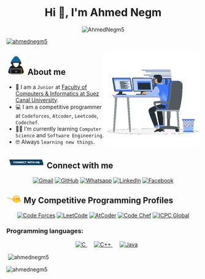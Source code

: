 <h1 align="center">Hi 👋, I'm Ahmed Negm</h1>

<p align="center"> 
	<img src="https://komarev.com/ghpvc/?username=AhmedNegm5&label=Profile%20views&color=0e75b6&style=plastic" alt="AhmedNegm5" /> 
	</a>
</p>

<p align="left"> <a href="https://github.com/ryo-ma/github-profile-trophy"><img src="https://github-profile-trophy.vercel.app/?username=ahmednegm5" alt="ahmednegm5" /></a> </p>

<picture> <img align="right" src="https://github.com/AhmedNegm5/AhmedNegm5/blob/main/Images/Right_Side.gif?raw=true" width = 250px></picture>
	
## <picture> <img src = "https://github.com/AhmedNegm5/AhmedNegm5/blob/main/Images/about_me.gif?raw=true" width = 50px>  </picture> About me

- :school: I am a `Junior` at [Faculty of Computers & Informatics at Suez Canal University](http://suez.edu.eg/ar/?page_id=7325&lang=en).
- :computer: I am a competitive programmer at `Codeforces`, `Atcoder`, `Leetcode`, `Codechef`.
- :student: I’m currently learning `Computer Science` and `Software Engineering`.
- :nerd_face: Always `learning new things`.

## <picture> <img src="https://github.com/AhmedNegm5/AhmedNegm5/blob/main/Images/Connect-with-me.gif?raw=true" width="100px"> </picture> Connect with me
<p align="center">
	<a href="mailto:a.negm1231@gmail.com"><img img src="https://img.shields.io/badge/gmail-%23EA4335.svg?style=plastic&logo=gmail&logoColor=white" alt="Gmail"/></a>
	<a href="https://github.com/AhmedNegm5"><img src="https://img.shields.io/badge/github-%23181717.svg?style=plastic&logo=github&logoColor=white" alt="GitHub"/></a>
	<a href="https://wa.me/0201067286498"><img src="https://img.shields.io/badge/whatsapp-%2325D366.svg?style=plastic&logo=whatsapp&logoColor=white" alt="Whatsapp"/></a>
	<a href="https://www.linkedin.com/in/Negm5/"><img src="https://img.shields.io/badge/linkedin-%230A66C2.svg?style=plastic&logo=linkedin&logoColor=white" alt="LinkedIn"/></a>
	<a href="https://www.facebook.com/negmaz/"><img src="https://img.shields.io/badge/facebook-%231877F2.svg?style=plastic&logo=facebook&logoColor=white" alt="Facebook"/></a>
</p>


## <picture> <img src="https://github.com/AhmedNegm5/AhmedNegm5/blob/main/Images/competitive_programming_profile.png?raw=true" width=40> </picture> My Competitive Programming Profiles


<p align="center">
  <a href="https://codeforces.com/profile/Ahmed_Negm"><img src="https://img.icons8.com/external-tal-revivo-shadow-tal-revivo/50/000000/external-codeforces-programming-competitions-and-contests-programming-community-logo-shadow-tal-revivo.png" alt="Code Forces"/></a>
  <a href="https://leetcode.com/Ahmed_Negm/"><img src="https://img.icons8.com/external-tal-revivo-shadow-tal-revivo/50/000000/external-level-up-your-coding-skills-and-quickly-land-a-job-logo-shadow-tal-revivo.png" alt="LeetCode"/></a>
  <a href="https://atcoder.jp/users/Ahmed_Negm"><img src="https://i.ibb.co/Q9WSjDB/logo.png" alt="AtCoder" width = 60px/></a>
  <a href="https://www.codechef.com/users/ahmed_negm"><img src="https://img.icons8.com/color/50/000000/codechef.png" alt="Code Chef"/></a>
  <a href="https://icpc.global/ICPCID/B2FEUFD4RMCW"><img src="https://i.ibb.co/6J0r7rW/Daco-5610880.png" alt="ICPC Global" width = 60px /></a>
</p>

<h3 align="left">Programming languages:</h3>
<p align="center"> 
  &emsp; 
  <a href="https://www.cprogramming.com/" target="_blank"> 
    <img alt="C" src="https://img.shields.io/badge/C%20-%232370ED.svg?style=plastic&logo=c&logoColor=white">
  </a> 
  &emsp;
  <a href="https://www.w3schools.com/cpp/" target="_blank"> 
    <img alt="C++" src="https://img.shields.io/badge/C++%20-%2300599C.svg?style=plastic&logo=c%2B%2B&logoColor=white">
  </a> 
  &emsp;
  
  <a href="https://www.java.com" target="_blank"> 
    <img alt="Java" src="https://img.shields.io/badge/Java-%23007396.svg?style=plastic&logo=java&logoColor=white">
  </a>

</p>





<p>&nbsp;<img align="center" src="https://github-readme-stats.vercel.app/api?username=ahmednegm5&show_icons=true&locale=en" alt="ahmednegm5" /></p>

<p><img align="center" src="https://github-readme-streak-stats.herokuapp.com/?user=ahmednegm5&" alt="ahmednegm5" /></p>
